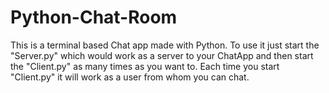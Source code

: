 # Python-Chat-Room

This is a terminal based Chat app made with Python.
To use it just start the "Server.py" which would work as a server to your ChatApp and then start the "Client.py" as many times as you want to. Each time you start "Client.py" it will work as a user from whom you can chat.
